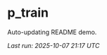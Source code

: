 # p_train

Auto-updating README demo.

<!--START_SECTION:status-->
_Last run: 2025-10-07 21:17 UTC_
<!--END_SECTION:status-->















































































































































































































































































































































































































































































































































































































































































































































































































































































































































































































































































































































